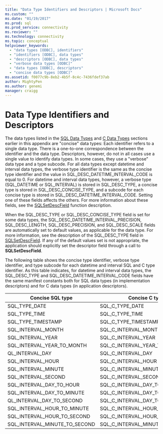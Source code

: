 ```yaml
---
title: "Data Type Identifiers and Descriptors | Microsoft Docs"
ms.custom: ""
ms.date: "01/19/2017"
ms.prod: sql
ms.prod_service: connectivity
ms.reviewer: ""
ms.technology: connectivity
ms.topic: conceptual
helpviewer_keywords: 
  - "data types [ODBC], identifiers"
  - "identifiers [ODBC], data types"
  - "descriptors [ODBC], data types"
  - "verbose data types [ODBC]"
  - "data types [ODBC], descriptors"
  - "concise data types [ODBC]"
ms.assetid: f0077c9b-8eb2-4b5f-8c4c-7436fdef37ab
author: MightyPen
ms.author: genemi
manager: craigg
---
```

# Data Type Identifiers and Descriptors
The data types listed in the [SQL Data Types](../../../odbc/reference/appendixes/sql-data-types.md) and [C Data Types](../../../odbc/reference/appendixes/c-data-types.md) sections earlier in this appendix are "concise" data types: Each identifier refers to a single data type. There is a one-to-one correspondence between the identifier and the data type. Descriptors, however, do not in all cases use a single value to identify data types. In some cases, they use a "verbose" data type and a type subcode. For all data types except datetime and interval data types, the verbose type identifier is the same as the concise type identifier and the value in SQL_DESC_DATETIME_INTERVAL_CODE is equal to 0. For datetime and interval data types, however, a verbose type (SQL_DATETIME or SQL_INTERVAL) is stored in SQL_DESC_TYPE, a concise type is stored in SQL_DESC_CONCISE_TYPE, and a subcode for each concise type is stored in SQL_DESC_DATETIME_INTERVAL_CODE. Setting one of these fields affects the others. For more information about these fields, see the [SQLSetDescField](../../../odbc/reference/syntax/sqlsetdescfield-function.md) function description.  
  
 When the SQL_DESC_TYPE or SQL_DESC_CONCISE_TYPE field is set for some data types, the SQL_DESC_DATETIME_INTERVAL_PRECISION, SQL_DESC_LENGTH, SQL_DESC_PRECISION, and SQL_DESC_SCALE fields are automatically set to default values, as applicable for the data type. For more information, see the description of the SQL_DESC_TYPE field in [SQLSetDescField](../../../odbc/reference/syntax/sqlsetdescfield-function.md). If any of the default values set is not appropriate, the application should explicitly set the descriptor field through a call to **SQLSetDescField**.  
  
 The following table shows the concise type identifier, verbose type identifier, and type subcode for each datetime and interval SQL and C type identifier. As this table indicates, for datetime and interval data types, the SQL_DESC_TYPE and SQL_DESC_DATETIME_INTERVAL_CODE fields have the same manifest constants both for SQL data types (in implementation descriptors) and for C data types (in application descriptors).  
  
|Concise SQL type|Concise C type|Verbose type|DATETIME_INTERVAL_CODE|  
|----------------------|--------------------|------------------|------------------------------|  
|SQL_TYPE_DATE|SQL_C_TYPE_DATE|SQL_DATETIME|SQL_CODE_DATE|  
|SQL_TYPE_TIME|SQL_C_TYPE_TIME|SQL_DATETIME|SQL_CODE_TIME|  
|SQL_TYPE_TIMESTAMP|SQL_C_TYPE_TIMESTAMP|SQL_DATETIME|SQL_CODE_TIMESTAMP|  
|SQL_INTERVAL_MONTH|SQL_C_INTERVAL_MONTH|SQL_INTERVAL|SQL_CODE_MONTH|  
|SQL_INTERVAL_YEAR|SQL_C_INTERVAL_YEAR|SQL_INTERVAL|SQL_CODE_YEAR|  
|SQL_INTERVAL_YEAR_TO_MONTH|SQL_C_INTERVAL_YEAR_TO_MONTH|SQL_INTERVAL|SQL_CODE_YEAR_TO_MONTH|  
QL_INTERVAL_DAY|SQL_C_INTERVAL_DAY|SQL_INTERVAL|SQL_CODE_DAY|  
|SQL_INTERVAL_HOUR|SQL_C_INTERVAL_HOUR|SQL_INTERVAL|SQL_CODE_HOUR|  
|SQL_INTERVAL_MINUTE|SQL_C_INTERVAL_MINUTE|SQL_INTERVAL|SQL_CODE_MINUTE|  
|SQL_INTERVAL_SECOND|SQL_C_INTERVAL_SECOND|SQL_INTERVAL|SQL_CODE_SECOND|  
|SQL_INTERVAL_DAY_TO_HOUR|SQL_C_INTERVAL_DAY_TO_HOUR|SQL_INTERVAL|SQL_CODE_DAY_TO_HOUR|  
|SQL_INTERVAL_DAY_TO_MINUTE|SQL_C_INTERVAL_DAY_TO_MINUTE|SQL_INTERVAL|SQL_CODE_DAY_TO_MINUTE|  
QL_INTERVAL_DAY_TO_SECOND|SQL_C_INTERVAL_DAY_TO_SECOND|SQL_INTERVAL|SQL_CODE_DAY_TO_SECOND|  
|SQL_INTERVAL_HOUR_TO_MINUTE|SQL_C_INTERVAL_HOUR_TO_MINUTE|SQL_INTERVAL|SQL_CODE_HOUR_TO_MINUTE|  
|SQL_INTERVAL_HOUR_TO_SECOND|SQL_C_INTERVAL_HOUR_TO_SECOND|SQL_INTERVAL|SQL_CODE_HOUR_TO_SECOND|  
|SQL_INTERVAL_MINUTE_TO_SECOND|SQL_C_INTERVAL_MINUTE_TO_SECOND|SQL_INTERVAL|SQL_CODE_MINUTE_TO_SECOND|

